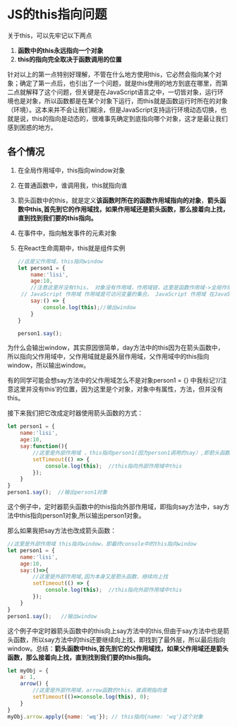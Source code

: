 # JS的this指向问题

关于this，可以先牢记以下两点

1. **函数中的this永远指向一个对象**
2. **this的指向完全取决于函数调用的位置**

针对以上的第一点特别好理解，不管在什么地方使用this，它必然会指向某个对象；确定了第一点后，也引出了一个问题，就是this使用的地方到底在哪里，而第二点就解释了这个问题，但关键是在JavaScript语言之中，一切皆对象，运行环境也是对象，所以函数都是在某个对象下运行，而this就是函数运行时所在的对象（环境）。这本来并不会让我们糊涂，但是JavaScript支持运行环境动态切换，也就是说，this的指向是动态的，很难事先确定到底指向哪个对象，这才是最让我们感到困惑的地方。

## 各个情况

1. 在全局作用域中，this指向window对象

2. 在普通函数中，谁调用我，this就指向谁

3. 箭头函数中的this，就是定义**该函数时所在的函数作用域指向的对象**，**箭头函数中this,首先到它的作用域找，如果作用域还是箭头函数，那么接着向上找，直到找到我们要的this指向。**
4. 在事件中，指向触发事件的元素对象
5. 在React生命周期中，this就是组件实例
   ~~~js
   //这是父作用域，this指向window
   let person1 = {
       name:'lisi',
       age:10,
       //注意这里并没有this， 对象没有作用域，作用域链，这里是函数作用域->全局作用域，
    // JavaScript 作用域 作用域是可访问变量的集合。 JavaScript 作用域 在JavaScript 中, 对象和函数同样也是变量。 在JavaScript 中, 作用域为可访问变量,对象,函数的集合。
       say:() => {
           console.log(this);//输出window
       }
   }
   
   person1.say();
   ~~~



为什么会输出window，其实原因很简单，day方法中的this因为在箭头函数中，所以指向父作用域中，父作用域就是最外层作用域，父作用域中的this指向window，所以输出window。

有的同学可能会想say方法中的父作用域怎么不是对象person1 = {} 中我标记‘//注意这里并没有this’的位置，因为这里是个对象，对象中有属性，方法，但并没有this。

接下来我们把它改成定时器使用箭头函数的方式：

~~~js
let person1 = {
    name:'lisi',
    age:10,
    say:function(){
        //这里是外部作用域 ，this指向person1(因为person1调用的say）,即箭头函数中的this指向person1
        setTimeout(() => {
            console.log(this);  //this指向外部作用域中this
        });
    }
}
person1.say();  //输出person1对象

~~~

这个例子中，定时器箭头函数中的this指向外部作用域，即指向say方法中，say方法中this指向person1对象,所以输出person1对象。

那么如果我把say方法也改成箭头函数：

~~~js
//这里是外部作用域 this指向window，即最终console中的this指向window
let person1 = {
    name:'lisi',
    age:10,
    say:()=>{
        //这里是外部作用域,因为本身又是箭头函数，继续向上找
        setTimeout(() => {
            console.log(this);  //this指向外部作用域中this
        });
    }
}
person1.say();   //输出window
~~~

这个例子中定时器箭头函数中的this向上say方法中的this,但由于say方法中也是箭头函数，所以say方法中的this还要继续向上找，即找到了最外层，所以最后指向window。总结：**箭头函数中this,首先到它的父作用域找，如果父作用域还是箭头函数，那么接着向上找，直到找到我们要的this指向。**

```js
let myObj = {
    a: 1,
    arrow() {
        //这里是外部作用域，arrow函数的this，谁调用指向谁
        setTimeout(()=>console.log(this), 0);
    }
}
myObj.arrow.apply({name: 'wq'}); // this指向{name: 'wq'}这个对象
```

